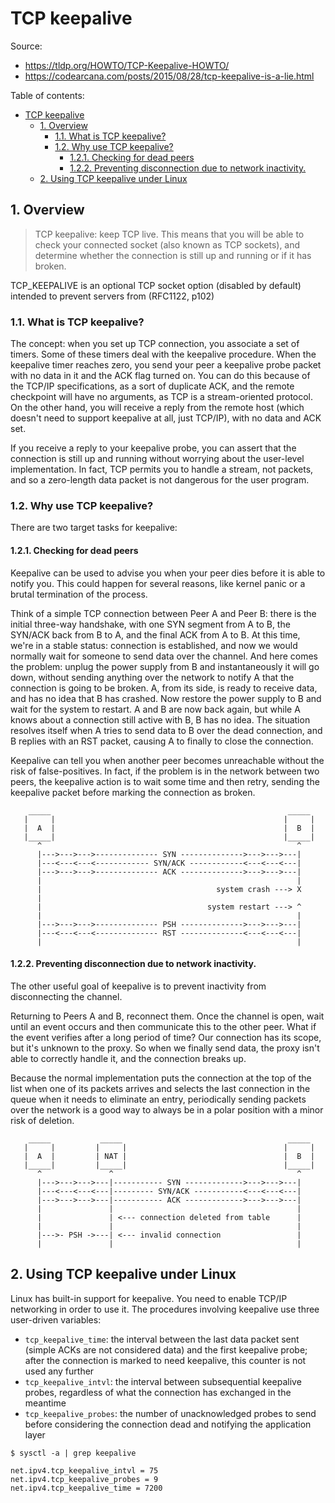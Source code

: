 # TCP keepalive

Source:

- <https://tldp.org/HOWTO/TCP-Keepalive-HOWTO/>
- <https://codearcana.com/posts/2015/08/28/tcp-keepalive-is-a-lie.html>

Table of contents:

- [TCP keepalive](#tcp-keepalive)
  - [1. Overview](#1-overview)
    - [1.1. What is TCP keepalive?](#11-what-is-tcp-keepalive)
    - [1.2. Why use TCP keepalive?](#12-why-use-tcp-keepalive)
      - [1.2.1. Checking for dead peers](#121-checking-for-dead-peers)
      - [1.2.2. Preventing disconnection due to network inactivity.](#122-preventing-disconnection-due-to-network-inactivity)
  - [2. Using TCP keepalive under Linux](#2-using-tcp-keepalive-under-linux)

## 1. Overview

> TCP keepalive: keep TCP live. This means that you will be able to check your connected socket (also known as TCP sockets), and determine whether the connection is still up and running or if it has broken.

TCP_KEEPALIVE is an optional TCP socket option (disabled by default) intended to prevent servers from (RFC1122, p102)

### 1.1. What is TCP keepalive?

The concept: when you set up TCP connection, you associate a set of timers. Some of these timers deal with the keepalive procedure. When the keepalive timer reaches zero, you send your peer a keepalive probe packet with no data in it and the ACK flag turned on. You can do this because of the TCP/IP specifications, as a sort of duplicate ACK, and the remote checkpoint will have no arguments, as TCP is a stream-oriented protocol. On the other hand, you will receive a reply from the remote host (which doesn't need to support keepalive at all, just TCP/IP), with no data and ACK set.

If you receive a reply to your keepalive probe, you can assert that the connection is still up and running without worrying about the user-level implementation. In fact, TCP permits you to handle a stream, not packets, and so a zero-length data packet is not dangerous for the user program.

### 1.2. Why use TCP keepalive?

There are two target tasks for keepalive:

#### 1.2.1. Checking for dead peers

Keepalive can be used to advise you when your peer dies before it is able to notify you. This could happen for several reasons, like kernel panic or a brutal termination of the process.

Think of a simple TCP connection between Peer A and Peer B: there is the initial three-way handshake, with one SYN segment from A to B, the SYN/ACK back from B to A, and the final ACK from A to B. At this time, we're in a stable status: connection is established, and now we would normally wait for someone to send data over the channel. And here comes the problem: unplug the power supply from B and instantaneously it will go down, without sending anything over the network to notify A that the connection is going to be broken. A, from its side, is ready to receive data, and has no idea that B has crashed. Now restore the power supply to B and wait for the system to restart. A and B are now back again, but while A knows about a connection still active with B, B has no idea. The situation resolves itself when A tries to send data to B over the dead connection, and B replies with an RST packet, causing A to finally to close the connection.

Keepalive can tell you when another peer becomes unreachable without the risk of false-positives. In fact, if the problem is in the network between two peers, the keepalive action is to wait some time and then retry, sending the keepalive packet before marking the connection as broken.

```text
    _____                                                     _____
   |     |                                                   |     |
   |  A  |                                                   |  B  |
   |_____|                                                   |_____|
      ^                                                         ^
      |--->--->--->-------------- SYN -------------->--->--->---|
      |---<---<---<------------ SYN/ACK ------------<---<---<---|
      |--->--->--->-------------- ACK -------------->--->--->---|
      |                                                         |
      |                                       system crash ---> X
      |
      |                                     system restart ---> ^
      |                                                         |
      |--->--->--->-------------- PSH -------------->--->--->---|
      |---<---<---<-------------- RST --------------<---<---<---|
      |                                                         |
```

#### 1.2.2. Preventing disconnection due to network inactivity.

The other useful goal of keepalive is to prevent inactivity from disconnecting the channel.

Returning to Peers A and B, reconnect them. Once the channel is open, wait until an event occurs and then communicate this to the other peer. What if the event verifies after a long period of time? Our connection has its scope, but it's unknown to the proxy. So when we finally send data, the proxy isn't able to correctly handle it, and the connection breaks up.

Because the normal implementation puts the connection at the top of the list when one of its packets arrives and selects the last connection in the queue when it needs to eliminate an entry, periodically sending packets over the network is a good way to always be in a polar position with a minor risk of deletion.

```text
    _____           _____                                     _____
   |     |         |     |                                   |     |
   |  A  |         | NAT |                                   |  B  |
   |_____|         |_____|                                   |_____|
      ^               ^                                         ^
      |--->--->--->---|----------- SYN ------------->--->--->---|
      |---<---<---<---|--------- SYN/ACK -----------<---<---<---|
      |--->--->--->---|----------- ACK ------------->--->--->---|
      |               |                                         |
      |               | <--- connection deleted from table      |
      |               |                                         |
      |--->- PSH ->---| <--- invalid connection                 |
      |               |                                         |
```

## 2. Using TCP keepalive under Linux

Linux has built-in support for keepalive. You need to enable TCP/IP networking in order to use it. The procedures involving keepalive use three user-driven variables:

- `tcp_keepalive_time`: the interval between the last data packet sent (simple ACKs are not considered data) and the first keepalive probe; after the connection is marked to need keepalive, this counter is not used any further
- `tcp_keepalive_intvl`: the interval between subsequential keepalive probes, regardless of what the connection has exchanged in the meantime
- `tcp_keepalive_probes`: the number of unacknowledged probes to send before considering the connection dead and notifying the application layer

```shell
$ sysctl -a | grep keepalive

net.ipv4.tcp_keepalive_intvl = 75
net.ipv4.tcp_keepalive_probes = 9
net.ipv4.tcp_keepalive_time = 7200
```
